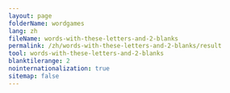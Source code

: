```yaml
---
layout: page
folderName: wordgames
lang: zh
fileName: words-with-these-letters-and-2-blanks
permalink: /zh/words-with-these-letters-and-2-blanks/result
tool: words-with-these-letters-and-2-blanks
blanktilerange: 2
nointernationalization: true
sitemap: false 
---
```

